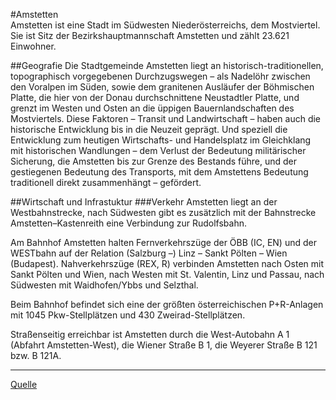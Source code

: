 ﻿#Amstetten  
Amstetten ist eine Stadt im Südwesten Niederösterreichs, dem Mostviertel. 
Sie ist Sitz der Bezirkshauptmannschaft Amstetten und zählt 23.621 Einwohner.

##Geografie
Die Stadtgemeinde Amstetten liegt an historisch-traditionellen, topographisch 
vorgegebenen Durchzugswegen – als Nadelöhr zwischen den Voralpen im Süden, 
sowie dem granitenen Ausläufer der Böhmischen Platte, die hier von der 
Donau durchschnittene Neustadtler Platte, und grenzt im Westen und Osten an 
die üppigen Bauernlandschaften des Mostviertels. Diese Faktoren – Transit 
und Landwirtschaft – haben auch die historische Entwicklung bis in die Neuzeit 
geprägt. Und speziell die Entwicklung zum heutigen Wirtschafts- und Handelsplatz 
im Gleichklang mit historischen Wandlungen – dem Verlust der Bedeutung 
militärischer Sicherung, die Amstetten bis zur Grenze des Bestands führe, 
und der gestiegenen Bedeutung des Transports, mit dem Amstettens Bedeutung 
traditionell direkt zusammenhängt – gefördert.

##Wirtschaft und Infrastuktur
###Verkehr
Amstetten liegt an der Westbahnstrecke, nach Südwesten gibt es zusätzlich 
mit der Bahnstrecke Amstetten–Kastenreith eine Verbindung zur Rudolfsbahn.

Am Bahnhof Amstetten halten Fernverkehrszüge der ÖBB (IC, EN) und der 
WESTbahn auf der Relation (Salzburg –) Linz – Sankt Pölten – Wien (Budapest). 
Nahverkehrszüge (REX, R) verbinden Amstetten nach Osten mit Sankt Pölten und Wien,
nach Westen mit St. Valentin, Linz und Passau, nach Südwesten mit Waidhofen/Ybbs 
und Selzthal.

Beim Bahnhof befindet sich eine der größten österreichischen P+R-Anlagen mit 
1045 Pkw-Stellplätzen und 430 Zweirad-Stellplätzen.

Straßenseitig erreichbar ist Amstetten durch die West-Autobahn A 1 
(Abfahrt Amstetten-West), die Wiener Straße B 1, die Weyerer Straße 
B 121 bzw. B 121A.

***
[Quelle](https://de.wikipedia.org/wiki/Amstetten)

